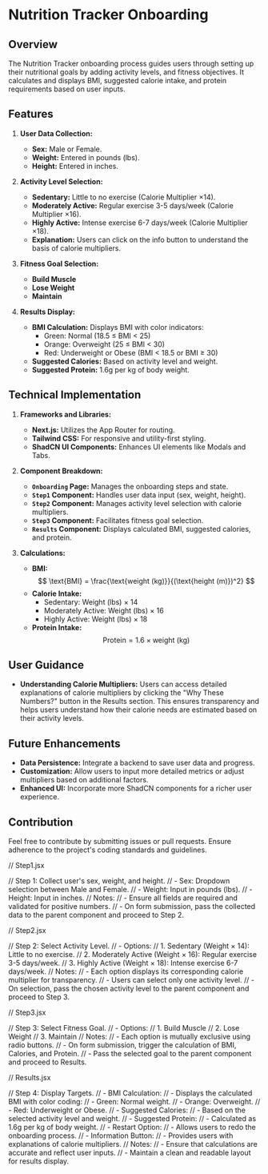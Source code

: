 # Nutrition Tracker Onboarding

## Overview

The Nutrition Tracker onboarding process guides users through setting up their nutritional goals by adding activity levels, and fitness objectives. It calculates and displays BMI, suggested calorie intake, and protein requirements based on user inputs.

## Features

1. **User Data Collection:**

   - **Sex:** Male or Female.
   - **Weight:** Entered in pounds (lbs).
   - **Height:** Entered in inches.

2. **Activity Level Selection:**

   - **Sedentary:** Little to no exercise (Calorie Multiplier ×14).
   - **Moderately Active:** Regular exercise 3-5 days/week (Calorie Multiplier ×16).
   - **Highly Active:** Intense exercise 6-7 days/week (Calorie Multiplier ×18).
   - **Explanation:** Users can click on the info button to understand the basis of calorie multipliers.

3. **Fitness Goal Selection:**

   - **Build Muscle**
   - **Lose Weight**
   - **Maintain**

4. **Results Display:**
   - **BMI Calculation:** Displays BMI with color indicators:
     - Green: Normal (18.5 ≤ BMI < 25)
     - Orange: Overweight (25 ≤ BMI < 30)
     - Red: Underweight or Obese (BMI < 18.5 or BMI ≥ 30)
   - **Suggested Calories:** Based on activity level and weight.
   - **Suggested Protein:** 1.6g per kg of body weight.

## Technical Implementation

1. **Frameworks and Libraries:**

   - **Next.js:** Utilizes the App Router for routing.
   - **Tailwind CSS:** For responsive and utility-first styling.
   - **ShadCN UI Components:** Enhances UI elements like Modals and Tabs.

2. **Component Breakdown:**

   - **`Onboarding` Page:** Manages the onboarding steps and state.
   - **`Step1` Component:** Handles user data input (sex, weight, height).
   - **`Step2` Component:** Manages activity level selection with calorie multipliers.
   - **`Step3` Component:** Facilitates fitness goal selection.
   - **`Results` Component:** Displays calculated BMI, suggested calories, and protein.

3. **Calculations:**
   - **BMI:**
     $$ \text{BMI} = \frac{\text{weight (kg)}}{(\text{height (m)})^2} $$
   - **Calorie Intake:**
     - Sedentary: Weight (lbs) × 14
     - Moderately Active: Weight (lbs) × 16
     - Highly Active: Weight (lbs) × 18
   - **Protein Intake:**
     $$ \text{Protein} = 1.6 \times \text{weight (kg)} $$

## User Guidance

- **Understanding Calorie Multipliers:**
  Users can access detailed explanations of calorie multipliers by clicking the "Why These Numbers?" button in the Results section. This ensures transparency and helps users understand how their calorie needs are estimated based on their activity levels.

## Future Enhancements

- **Data Persistence:** Integrate a backend to save user data and progress.
- **Customization:** Allow users to input more detailed metrics or adjust multipliers based on additional factors.
- **Enhanced UI:** Incorporate more ShadCN components for a richer user experience.

## Contribution

Feel free to contribute by submitting issues or pull requests. Ensure adherence to the project's coding standards and guidelines.

// Step1.jsx

// Step 1: Collect user's sex, weight, and height.
// - Sex: Dropdown selection between Male and Female.
// - Weight: Input in pounds (lbs).
// - Height: Input in inches.
// Notes:
// - Ensure all fields are required and validated for positive numbers.
// - On form submission, pass the collected data to the parent component and proceed to Step 2.

// Step2.jsx

// Step 2: Select Activity Level.
// - Options:
// 1. Sedentary (Weight × 14): Little to no exercise.
// 2. Moderately Active (Weight × 16): Regular exercise 3-5 days/week.
// 3. Highly Active (Weight × 18): Intense exercise 6-7 days/week.
// Notes:
// - Each option displays its corresponding calorie multiplier for transparency.
// - Users can select only one activity level.
// - On selection, pass the chosen activity level to the parent component and proceed to Step 3.

// Step3.jsx

// Step 3: Select Fitness Goal.
// - Options:
// 1. Build Muscle
// 2. Lose Weight
// 3. Maintain
// Notes:
// - Each option is mutually exclusive using radio buttons.
// - On form submission, trigger the calculation of BMI, Calories, and Protein.
// - Pass the selected goal to the parent component and proceed to Results.

// Results.jsx

// Step 4: Display Targets.
// - BMI Calculation:
// - Displays the calculated BMI with color coding:
// - Green: Normal weight.
// - Orange: Overweight.
// - Red: Underweight or Obese.
// - Suggested Calories:
// - Based on the selected activity level and weight.
// - Suggested Protein:
// - Calculated as 1.6g per kg of body weight.
// - Restart Option:
// - Allows users to redo the onboarding process.
// - Information Button:
// - Provides users with explanations of calorie multipliers.
// Notes:
// - Ensure that calculations are accurate and reflect user inputs.
// - Maintain a clean and readable layout for results display.
